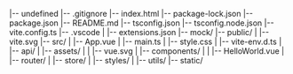 |-- undefined
    |-- .gitignore
    |-- index.html
    |-- package-lock.json
    |-- package.json
    |-- README.md
    |-- tsconfig.json
    |-- tsconfig.node.json
    |-- vite.config.ts
    |-- .vscode
    |   |-- extensions.json
    |-- mock/
    |-- public/
    |   |-- vite.svg
    |-- src/
    |   |-- App.vue
    |   |-- main.ts
    |   |-- style.css
    |   |-- vite-env.d.ts
    |   |-- api/
    |   |-- assets/
    |   |   |-- vue.svg
    |   |-- components/
    |   |   |-- HelloWorld.vue
    |   |-- router/
    |   |-- store/
    |   |-- styles/
    |   |-- utils/
    |-- static/

